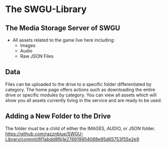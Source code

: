 # The SWGU-Library

## The Media Storage Server of SWGU
 - All assets related to the game live here including:
   - Images
   - Audio
   - Raw JSON Files

## Data 
Files can be uploaded to the drive to a specific folder differentiated by category.
The home page offers actions such as downloading the entire drive or specific modules by category.
You can view all assets which will show you all assets currently living in the service and are ready to be used.

## Adding a New Folder to the Drive
The folder must be a child of either the IMAGES, AUDIO, or JSON folder.
https://github.com/razznblue/SWGU-Library/commit/6f1abdd8fb1e276619954088e95d65753f55e2e9